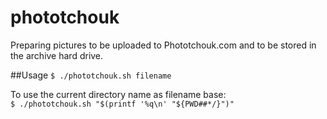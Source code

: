 phototchouk
===========

Preparing pictures to be uploaded to Phototchouk.com and to be stored in the archive hard drive.

##Usage
`$ ./phototchouk.sh filename`

To use the current directory name as filename base:  
`$ ./phototchouk.sh "$(printf '%q\n' "${PWD##*/}")"`
